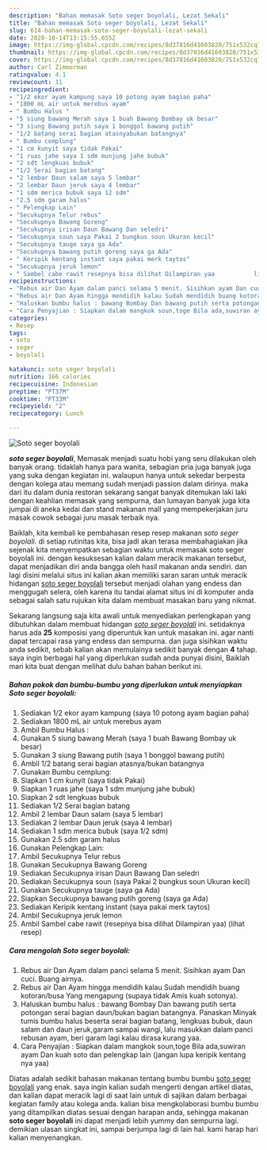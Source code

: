 ```yaml
---
description: "Bahan memasak Soto seger boyolali, Lezat Sekali"
title: "Bahan memasak Soto seger boyolali, Lezat Sekali"
slug: 614-bahan-memasak-soto-seger-boyolali-lezat-sekali
date: 2020-10-14T13:15:55.655Z
image: https://img-global.cpcdn.com/recipes/8d37816d41603820/751x532cq70/soto-seger-boyolali-foto-resep-utama.jpg
thumbnail: https://img-global.cpcdn.com/recipes/8d37816d41603820/751x532cq70/soto-seger-boyolali-foto-resep-utama.jpg
cover: https://img-global.cpcdn.com/recipes/8d37816d41603820/751x532cq70/soto-seger-boyolali-foto-resep-utama.jpg
author: Carl Zimmerman
ratingvalue: 4.1
reviewcount: 11
recipeingredient:
- "1/2 ekor ayam kampung saya 10 potong ayam bagian paha"
- "1800 mL air untuk merebus ayam"
- " Bumbu Halus "
- "5 siung bawang Merah saya 1 buah Bawang Bombay uk besar"
- "3 siung Bawang putih saya 1 bonggol bawang putih"
- "1/2 batang serai bagian atasnyabukan batangnya"
- " Bumbu cemplung"
- "1 cm kunyit saya tidak Pakai"
- "1 ruas jahe saya 1 sdm munjung jahe bubuk"
- "2 sdt lengkuas bubuk"
- "1/2 Serai bagian batang"
- "2 lembar Daun salam saya 5 lembar"
- "2 lembar Daun jeruk saya 4 lembar"
- "1 sdm merica bubuk saya 12 sdm"
- "2.5 sdm garam halus"
- " Pelengkap Lain"
- "Secukupnya Telur rebus"
- "Secukupnya Bawang Goreng"
- "Secukupnya irisan Daun Bawang Dan seledri"
- "Secukupnya soun saya Pakai 2 bungkus soun Ukuran kecil"
- "Secukupnya tauge saya ga Ada"
- "Secukupnya bawang putih goreng saya ga Ada"
- " Keripik kentang instant saya pakai merk taytos"
- "Secukupnya jeruk lemon"
- " Sambel cabe rawit resepnya bisa dilihat Dilampiran yaa           lihat resep"
recipeinstructions:
- "Rebus air Dan Ayam dalam panci selama 5 menit. Sisihkan ayam Dan cuci. Buang airnya."
- "Rebus air Dan Ayam hingga mendidih kalau Sudah mendidih buang kotoran/busa Yang mengapung (supaya tidak Amis kuah sotonya)."
- "Haluskan bumbu halus : bawang Bombay Dan bawang putih serta potongan serai bagian daun/bukan bagian batangnya. Panaskan Minyak tumis bumbu halus beserta serai bagian batang, lengkuas bubuk, daun salam dan daun jeruk,garam sampai wangi, lalu masukkan dalam panci rebusan ayam, beri garam lagi kalau dirasa kurang yaa."
- "Cara Penyajian : Siapkan dalam mangkok soun,toge Bila ada,suwiran ayam Dan kuah soto dan pelengkap lain (jangan lupa keripik kentang nya yaa)"
categories:
- Resep
tags:
- soto
- seger
- boyolali

katakunci: soto seger boyolali 
nutrition: 166 calories
recipecuisine: Indonesian
preptime: "PT37M"
cooktime: "PT33M"
recipeyield: "2"
recipecategory: Lunch

---
```



![Soto seger boyolali](https://img-global.cpcdn.com/recipes/8d37816d41603820/751x532cq70/soto-seger-boyolali-foto-resep-utama.jpg)

<b><i>soto seger boyolali</i></b>, Memasak menjadi suatu hobi yang seru dilakukan oleh banyak orang. tidaklah hanya para wanita, sebagian pria juga banyak juga yang suka dengan kegiatan ini. walaupun hanya untuk sekedar berpesta dengan kolega atau memang sudah menjadi passion dalam dirinya. maka dari itu dalam dunia restoran sekarang sangat banyak ditemukan laki laki dengan keahlian memasak yang sempurna, dan lumayan banyak juga kita jumpai di aneka kedai dan stand makanan mall yang mempekerjakan juru masak cowok sebagai juru masak terbaik nya.

Baiklah, kita kembali ke pembahasan resep resep makanan <i>soto seger boyolali</i>. di setiap rutinitas kita, bisa jadi akan terasa membahagiakan jika sejenak kita menyempatkan sebagian waktu untuk memasak soto seger boyolali ini. dengan kesuksesan kalian dalam meracik makanan tersebut, dapat menjadikan diri anda bangga oleh hasil makanan anda sendiri. dan lagi disini melalui situs ini kalian akan memiliki saran saran untuk meracik hidangan <u>soto seger boyolali</u> tersebut menjadi olahan yang endess dan menggugah selera, oleh karena itu tandai alamat situs ini di komputer anda sebagai salah satu rujukan kita dalam membuat masakan baru yang nikmat.




Sekarang langsung saja kita awali untuk menyediakan perlengkapan yang dibutuhkan dalam membuat hidangan <u><i>soto seger boyolali</i></u> ini. setidaknya harus ada <b>25</b> komposisi yang diperuntuk kan untuk masakan ini. agar nanti dapat tercapai rasa yang endess dan sempurna. dan juga sisihkan waktu anda sedikit, sebab kalian akan memulainya sedikit banyak dengan <b>4</b> tahap. saya ingin berbagai hal yang diperlukan sudah anda punyai disini, Baiklah mari kita buat dengan melihat dulu bahan bahan berikut ini.

<!--inarticleads1-->

##### Bahan pokok dan bumbu-bumbu yang diperlukan untuk menyiapkan Soto seger boyolali:

1. Sediakan 1/2 ekor ayam kampung (saya 10 potong ayam bagian paha)
1. Sediakan 1800 mL air untuk merebus ayam
1. Ambil  Bumbu Halus :
1. Gunakan 5 siung bawang Merah (saya 1 buah Bawang Bombay uk besar)
1. Gunakan 3 siung Bawang putih (saya 1 bonggol bawang putih)
1. Ambil 1/2 batang serai bagian atasnya/bukan batangnya
1. Gunakan  Bumbu cemplung:
1. Siapkan 1 cm kunyit (saya tidak Pakai)
1. Siapkan 1 ruas jahe (saya 1 sdm munjung jahe bubuk)
1. Siapkan 2 sdt lengkuas bubuk
1. Sediakan 1/2 Serai bagian batang
1. Ambil 2 lembar Daun salam (saya 5 lembar)
1. Sediakan 2 lembar Daun jeruk (saya 4 lembar)
1. Sediakan 1 sdm merica bubuk (saya 1/2 sdm)
1. Gunakan 2.5 sdm garam halus
1. Gunakan  Pelengkap Lain:
1. Ambil Secukupnya Telur rebus
1. Gunakan Secukupnya Bawang Goreng
1. Sediakan Secukupnya irisan Daun Bawang Dan seledri
1. Sediakan Secukupnya soun (saya Pakai 2 bungkus soun Ukuran kecil)
1. Gunakan Secukupnya tauge (saya ga Ada)
1. Siapkan Secukupnya bawang putih goreng (saya ga Ada)
1. Sediakan  Keripik kentang instant (saya pakai merk taytos)
1. Ambil Secukupnya jeruk lemon
1. Ambil  Sambel cabe rawit (resepnya bisa dilihat Dilampiran yaa)           (lihat resep)




<!--inarticleads2-->

##### Cara mengolah Soto seger boyolali:

1. Rebus air Dan Ayam dalam panci selama 5 menit. Sisihkan ayam Dan cuci. Buang airnya.
1. Rebus air Dan Ayam hingga mendidih kalau Sudah mendidih buang kotoran/busa Yang mengapung (supaya tidak Amis kuah sotonya).
1. Haluskan bumbu halus : bawang Bombay Dan bawang putih serta potongan serai bagian daun/bukan bagian batangnya. Panaskan Minyak tumis bumbu halus beserta serai bagian batang, lengkuas bubuk, daun salam dan daun jeruk,garam sampai wangi, lalu masukkan dalam panci rebusan ayam, beri garam lagi kalau dirasa kurang yaa.
1. Cara Penyajian : Siapkan dalam mangkok soun,toge Bila ada,suwiran ayam Dan kuah soto dan pelengkap lain (jangan lupa keripik kentang nya yaa)




Diatas adalah sedikit bahasan makanan tentang bumbu bumbu <u>soto seger boyolali</u> yang enak. saya ingin kalian sudah mengerti dengan artikel diatas, dan kalian dapat meracik lagi di saat lain untuk di sajikan dalam berbagai kegiatan family atau kolega anda. kalian bisa mengkolaborasi bumbu bumbu yang ditampilkan diatas sesuai dengan harapan anda, sehingga makanan <b>soto seger boyolali</b> ini dapat menjadi lebih yummy dan sempurna lagi. demikian ulasan singkat ini, sampai berjumpa lagi di lain hal. kami harap hari kalian menyenangkan.
